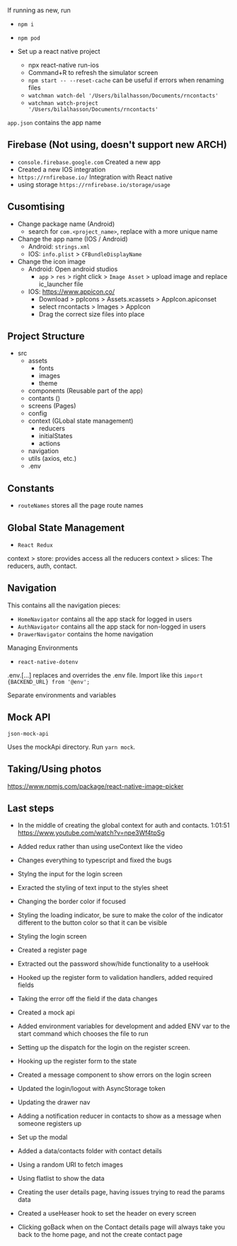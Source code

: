 If running as new, run

- `npm i`
- `npm pod`

- Set up a react native project
  - npx react-native run-ios
  - Command+R to refresh the simulator screen
  - `npm start -- --reset-cache` can be useful if errors when renaming files
  - `watchman watch-del '/Users/bilalhasson/Documents/rncontacts'`
  - `watchman watch-project '/Users/bilalhasson/Documents/rncontacts'`

`app.json` contains the app name

## Firebase (Not using, doesn't support new ARCH)

- `console.firebase.google.com` Created a new app
- Created a new IOS integration
- `https://rnfirebase.io/` Integration with React native
- using storage `https://rnfirebase.io/storage/usage`

## Cusomtising

- Change package name (Android)
  - search for `com.<project_name>`, replace with a more unique name
- Change the app name (IOS / Android)
  - Android: `strings.xml`
  - IOS: `info.plist` > `CFBundleDisplayName`
- Change the icon image
  - Android: Open android studios
    - `app` > `res` > right click > `Image Asset` > upload image and replace ic_launcher file
  - IOS: https://www.appicon.co/
    - Download > ppIcons > Assets.xcassets > AppIcon.apiconset
    - select rncontacts > Images > AppIcon
    - Drag the correct size files into place

## Project Structure

- src
  - assets
    - fonts
    - images
    - theme
  - components (Reusable part of the app)
  - contants ()
  - screens (Pages)
  - config
  - context (GLobal state management)
    - reducers
    - initialStates
    - actions
  - navigation
  - utils (axios, etc.)
  - .env

## Constants

- `routeNames` stores all the page route names

## Global State Management

- `React Redux`

context > store: provides access all the reducers
context > slices: The reducers, auth, contact.

## Navigation

This contains all the navigation pieces:

- `HomeNavigator` contains all the app stack for logged in users
- `AuthNavigator` contains all the app stack for non-logged in users
- `DrawerNavigator` contains the home navigation

Managing Environments

- `react-native-dotenv`

.env.[...] replaces and overrides the .env file.
Import like this `import {BACKEND_URL} from '@env';`

Separate environments and variables

## Mock API

`json-mock-api`

Uses the mockApi directory. Run `yarn mock`.

## Taking/Using photos

https://www.npmjs.com/package/react-native-image-picker

## Last steps

- In the middle of creating the global context for auth and contacts. 1:01:51
  https://www.youtube.com/watch?v=npe3Wf4tpSg
- Added redux rather than using useContext like the video
- Changes everything to typescript and fixed the bugs
- Stylng the input for the login screen
- Exracted the styling of text input to the styles sheet
- Changing the border color if focused
- Styling the loading indicator, be sure to make the color of the indicator different to the button color so that it can be visible
- Styling the login screen
- Created a register page
- Extracted out the password show/hide functionality to a useHook
- Hooked up the register form to validation handlers, added required fields
- Taking the error off the field if the data changes
- Created a mock api
- Added environment variables for development and added ENV var to the start command which chooses the file to run

- Setting up the dispatch for the login on the register screen.
- Hooking up the register form to the state

- Created a message component to show errors on the login screen
- Updated the login/logout with AsyncStorage token
- Updating the drawer nav
- Adding a notification reducer in contacts to show as a message when someone registers up
- Set up the modal
- Added a data/contacts folder with contact details
- Using a random URI to fetch images
- Using flatlist to show the data

- Creating the user details page, having issues trying to read the params data
- Created a useHeaser hook to set the header on every screen
- Clicking goBack when on the Contact details page will always take you back to the home page, and not the create contact page
